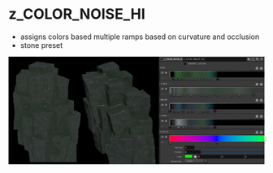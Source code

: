 # z_COLOR_NOISE_HI
- assigns colors based multiple ramps based on curvature and occlusion  
- stone preset

![z_COLOR_NOISE_HI](/hip/z_COLOR_NOISE_HI/z_COLOR_NOISE_HI.jpg?raw=true "z_COLOR_NOISE_HI")
